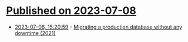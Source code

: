 # [Published on 2023-07-08](index.md)

* [2023-07-08, 15:20:59](https://lobste.rs/s/pjk5r6/migrating_production_database_without) - [Migrating a production database without any downtime (2021)](https://teamplify.com/blog/zero-downtime-DB-migrations/)
